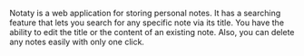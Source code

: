 Notaty is a web application for storing personal notes.
It has a searching feature that lets you search for any specific note via its title.
You have the ability to edit the title or the content of an existing note.
Also, you can delete any notes easily with only one click.
